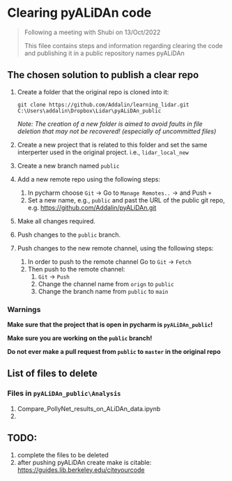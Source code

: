 # Clearing pyALiDAn code
> Following a meeting with Shubi on 13/Oct/2022
> 
> This filee contains steps and information regarding clearing the code and publishing it in a public repository names pyALiDAn

## The chosen solution to publish a clear repo 
1. Create a folder that the original repo is cloned into it:

   `git clone https://github.com/Addalin/learning_lidar.git C:\Users\addalin\Dropbox\Lidar\pyALiDAn_public` 
   
   *Note: The creation of a new folder is aimed to avoid faults in file deletion that may not be recovered! (especially of uncommitted files)* 
3. Create a new project that is related to this folder and set the same interperter used in the original project. i.e., `lidar_local_new`
4. Create a new branch named `public` 
5. Add a new remote repo using the following steps: 

   1. In pycharm choose `Git` -> Go to `Manage Remotes..` -> and Push `+`
   4. Set a new name, e.g., `public` and past the URL of the public git repo, e.g. https://github.com/Addalin/pyALiDAn.git

6. Make all changes required.
7. Push changes to the `public` branch. 
8. Push changes to the new remote channel, using the following steps:
   1. In order to push to the remote channel Go to `Git` -> `Fetch`
   2. Then push to the remote channel:
      1. `Git` -> `Push`
      2. Change the channel name from `orign` to `public` 
      3. Change the branch name from `public` to `main`

### Warnings
**Make sure that the project that is open in pycharm is `pyALiDAn_public`!**

**Make sure you are working on the `public` branch!**

**Do not ever make a pull request from `public` to `master` in the original repo**

## List of files to delete
### Files in `pyALiDAn_public\Analysis`
1. Compare_PollyNet_results_on_ALiDAn_data.ipynb
2. 

## TODO:
1. complete the files to be deleted
2. after pushing pyALiDAn create make is citable: https://guides.lib.berkeley.edu/citeyourcode